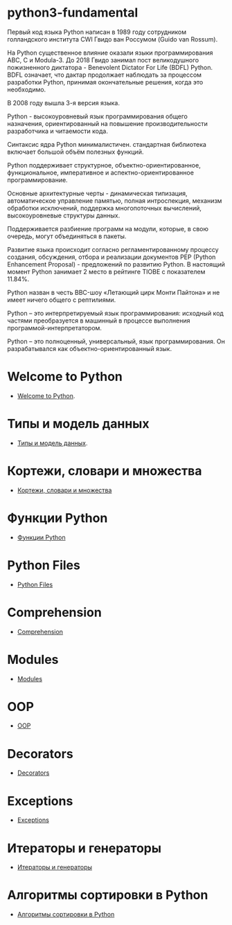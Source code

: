 # python3-fundamental

Первый код языка Python написан в 1989 году сотрудником голландского института CWI Гвидо ван Россумом (Guido van Rossum). 

На Python существенное влияние оказали языки программирования ABC, C и Modula-3. До 2018 Гвидо занимал пост великодушного пожизненного диктатора - Benevolent Dictator For Life (BDFL) Python. BDFL означает, что дактар продолжает наблюдать за процессом разработки Python, принимая окончательные решения, когда это необходимо.

В 2008 году вышла 3-я версия языка.

Python - высокоуровневый язык программирования общего назначения, ориентированный на повышение производительности разработчика и читаемости кода. 

Синтаксис ядра Python минималистичен. стандартная библиотека включает большой объём полезных функций.

Python поддерживает структурное, объектно-ориентированное, функциональное, императивное и аспектно-ориентированное программирование. 

Основные архитектурные черты - динамическая типизация, автоматическое управление памятью, полная интроспекция, механизм обработки исключений, поддержка многопоточных вычислений, высокоуровневые структуры данных. 

Поддерживается разбиение программ на модули, которые, в свою очередь, могут объединяться в пакеты.

Развитие языка происходит согласно регламентированному процессу создания, обсуждения, отбора и реализации документов PEP (Python Enhancement Proposal) - предложений по развитию Python. В настоящий момент Python занимает 2 место в рейтинге TIOBE с показателем 11.84%. 

Python назван в честь BBC-шоу «Летающий цирк Монти Пайтона» и не имеет ничего общего с рептилиями. 

Python – это интерпретируемый язык программирования: исходный код частями преобразуется в машинный в процессе выполнения программой-интерпретатором.

Python – это полноценный, универсальный, язык программирования. Он разрабатывался как объектно-ориентированный язык.


# Welcome to Python
- [Welcome to Python](./Unit1.md).

# Типы и модель данных
- [Типы и модель данных](./Unit2_Type.md).

# Кортежи, словари и множества
- [Кортежи, словари и множества](./Unit3_Dict_Tuple.md)

# Функции Python
- [Функции Python](./Unit4_Functions.md)

# Python Files
- [Python Files](./Unit5_Files.md)

# Comprehension
- [Comprehension](./Unit6_Comprehension.md)

# Modules
- [Modules](./unit7_modules.md)

# OOP
- [OOP](./unit8_oop.md)

# Decorators
- [Decorators](./unit9_decorator.md)

# Exceptions
- [Exceptions](./unit10_exception.md)


# Итераторы и генераторы
- [Итераторы и генераторы](./unit11_iter.md)


# Алгоритмы сортировки в Python
- [Алгоритмы сортировки в Python](./Sorting.md)

